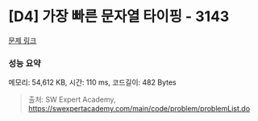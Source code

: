 # [D4] 가장 빠른 문자열 타이핑 - 3143 

[문제 링크](https://swexpertacademy.com/main/code/problem/problemDetail.do?contestProbId=AV_65wkqsb4DFAWS) 

### 성능 요약

메모리: 54,612 KB, 시간: 110 ms, 코드길이: 482 Bytes



> 출처: SW Expert Academy, https://swexpertacademy.com/main/code/problem/problemList.do